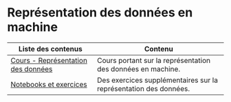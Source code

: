 # Représentation des données en machine

| Liste des contenus                           | Contenu                             |
| -------------------------------------------- | ----------------------------------- |
| [Cours - Représentation des données](cours.md) | Cours portant sur la représentation des données en machine. |
| [Notebooks et exercices](exercices.md) | Des exercices supplémentaires sur la représentation des données. |
